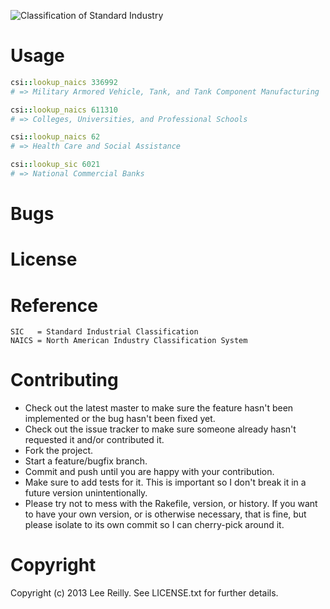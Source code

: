 ![Classification of Standard Industry ](http://i.imgur.com/x1FGZDQ.png)

# Usage

```ruby
csi::lookup_naics 336992
# => Military Armored Vehicle, Tank, and Tank Component Manufacturing

csi::lookup_naics 611310
# => Colleges, Universities, and Professional Schools

csi::lookup_naics 62
# => Health Care and Social Assistance

csi::lookup_sic 6021
# => National Commercial Banks
```

# Bugs

# License

# Reference

```
SIC   = Standard Industrial Classification
NAICS = North American Industry Classification System
```

# Contributing

* Check out the latest master to make sure the feature hasn't been implemented or the bug hasn't been fixed yet.
* Check out the issue tracker to make sure someone already hasn't requested it and/or contributed it.
* Fork the project.
* Start a feature/bugfix branch.
* Commit and push until you are happy with your contribution.
* Make sure to add tests for it. This is important so I don't break it in a future version unintentionally.
* Please try not to mess with the Rakefile, version, or history. If you want to have your own version, or is otherwise necessary, that is fine, but please isolate to its own commit so I can cherry-pick around it.

# Copyright

Copyright (c) 2013 Lee Reilly. See LICENSE.txt for further details.